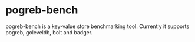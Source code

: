 pogreb-bench
============

pogreb-bench is a key-value store benchmarking tool. Currently it supports pogreb, goleveldb, bolt and badger.
